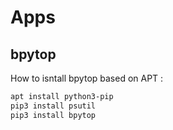 # Apps

## bpytop

How to isntall bpytop based on APT :

```bash
apt install python3-pip
pip3 install psutil
pip3 install bpytop
```
